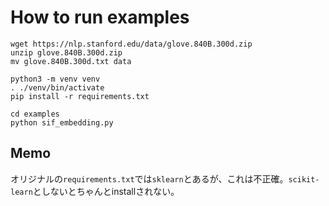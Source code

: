 # How to run examples

```console
wget https://nlp.stanford.edu/data/glove.840B.300d.zip
unzip glove.840B.300d.zip
mv glove.840B.300d.txt data
```

```console
python3 -m venv venv
. ./venv/bin/activate
pip install -r requirements.txt
```

```console
cd examples
python sif_embedding.py
```

## Memo

オリジナルの`requirements.txt`では`sklearn`とあるが、これは不正確。`scikit-learn`としないとちゃんとinstallされない。
